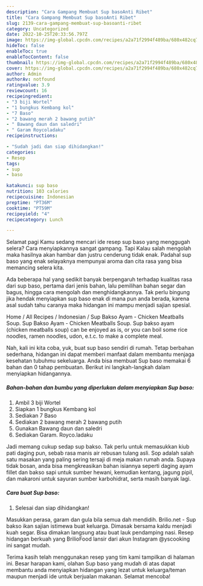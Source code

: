 ```yaml
---
description: "Cara Gampang Membuat Sup basoAnti Ribet"
title: "Cara Gampang Membuat Sup basoAnti Ribet"
slug: 2139-cara-gampang-membuat-sup-basoanti-ribet
category: Uncategorized
date: 2022-10-25T20:33:56.797Z
image: https://img-global.cpcdn.com/recipes/a2a71f2994f489ba/680x482cq70/sup-baso-foto-resep-utama.jpg
hideToc: false
enableToc: true
enableTocContent: false
thumbnail: https://img-global.cpcdn.com/recipes/a2a71f2994f489ba/680x482cq70/sup-baso-foto-resep-utama.jpg
cover: https://img-global.cpcdn.com/recipes/a2a71f2994f489ba/680x482cq70/sup-baso-foto-resep-utama.jpg
author: Admin
authorAv: notfound
ratingvalue: 3.9
reviewcount: 16
recipeingredient:
- "3 biji Wortel"
- "1 bungkus Kembang kol"
- "7 Baso"
- "2 bawang merah 2 bawang putih"
- " Bawang daun dan saledri"
- " Garam Roycoladaku"
recipeinstructions:

- "Sudah jadi dan siap dihidangkan!"
categories:
- Resep
tags:
- sup
- baso

katakunci: sup baso 
nutrition: 103 calories
recipecuisine: Indonesian
preptime: "PT36M"
cooktime: "PT59M"
recipeyield: "4"
recipecategory: Lunch

---
```



Selamat pagi Kamu sedang mencari ide resep sup baso yang menggugah selera? Cara menyiapkannya sangat gampang. Tapi Kalau salah mengolah maka hasilnya akan hambar dan justru cenderung tidak enak. Padahal sup baso yang enak selayaknya mempunyai aroma dan cita rasa yang bisa memancing selera kita.


Ada beberapa hal yang sedikit banyak berpengaruh terhadap kualitas rasa dari sup baso, pertama dari jenis bahan, lalu pemilihan bahan segar dan bagus, hingga cara mengolah dan menghidangkannya. Tak perlu bingung jika hendak menyiapkan sup baso enak di mana pun anda berada, karena asal sudah tahu caranya maka hidangan ini mampu menjadi sajian spesial.

Home / All Recipes / Indonesian / Sup Bakso Ayam - Chicken Meatballs Soup. Sup Bakso Ayam - Chicken Meatballs Soup. Sup bakso ayam (chicken meatballs soup) can be enjoyed as is, or you can boil some rice noodles, ramen noodles, udon, e.t.c. to make a complete meal.


Nah, kali ini kita coba, yuk, buat sup baso sendiri di rumah. Tetap berbahan sederhana, hidangan ini dapat memberi manfaat dalam membantu menjaga kesehatan tubuhmu sekeluarga. Anda bisa membuat Sup baso memakai 6 bahan dan 0 tahap pembuatan. Berikut ini langkah-langkah dalam menyiapkan hidangannya.

<!--inarticleads1-->

##### Bahan-bahan dan bumbu yang diperlukan dalam menyiapkan Sup baso:

1. Ambil 3 biji Wortel
1. Siapkan 1 bungkus Kembang kol
1. Sediakan 7 Baso
1. Sediakan 2 bawang merah 2 bawang putih
1. Gunakan  Bawang daun dan saledri
1. Sediakan  Garam. Royco.ladaku


Jadi memang cukup sedap sup bakso. Tak perlu untuk memasukkan kiub pati daging pun, sebab rasa manis air rebusan tulang asli. Sop adalah salah satu masakan yang paling sering tersaji di meja makan rumah anda. Supaya tidak bosan, anda bisa mengkreasikan bahan isiannya seperti daging ayam fillet dan bakso sapi untuk sumber hewani, kemudian kentang, jagung pipil, dan makaroni untuk sayuran sumber karbohidrat, serta masih banyak lagi. 

<!--inarticleads2-->

##### Cara buat Sup baso:


1. Selesai dan siap dihidangkan!

Masukkan perasa, garam dan gula bila semua dah mendidih. Brilio.net - Sup bakso ikan sajian istimewa buat keluarga. Dimasak bersama kaldu menjadi kuah segar. Bisa dimakan langsung atau buat lauk pendamping nasi. Resep hidangan berkuah yang BrilioFood lansir dari akun Instagram @yscooking ini sangat mudah. 

Terima kasih telah menggunakan resep yang tim kami tampilkan di halaman ini. Besar harapan kami, olahan Sup baso yang mudah di atas dapat membantu anda menyiapkan hidangan yang lezat untuk keluarga/teman maupun menjadi ide untuk berjualan makanan. Selamat mencoba!
